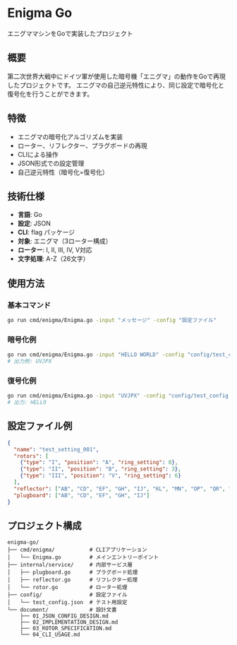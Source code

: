 # Enigma Go

エニグママシンをGoで実装したプロジェクト

## 概要

第二次世界大戦中にドイツ軍が使用した暗号機「エニグマ」の動作をGoで再現したプロジェクトです。
エニグマの自己逆元特性により、同じ設定で暗号化と復号化を行うことができます。

## 特徴

- エニグマの暗号化アルゴリズムを実装
- ローター、リフレクター、プラグボードの再現
- CLIによる操作
- JSON形式での設定管理
- 自己逆元特性（暗号化=復号化）

## 技術仕様

- **言語**: Go
- **設定**: JSON
- **CLI**: flag パッケージ
- **対象**: エニグマ（3ローター構成）
- **ローター**: I, II, III, IV, V対応
- **文字処理**: A-Z（26文字）

## 使用方法

### 基本コマンド
```bash
go run cmd/enigma/Enigma.go -input "メッセージ" -config "設定ファイル"
```

### 暗号化例
```bash
go run cmd/enigma/Enigma.go -input "HELLO WORLD" -config "config/test_config.json"
# 出力例: UVJPX
```

### 復号化例
```bash
go run cmd/enigma/Enigma.go -input "UVJPX" -config "config/test_config.json"
# 出力: HELLO
```

## 設定ファイル例

```json
{
  "name": "test_setting_001",
  "rotors": [
    {"type": "I", "position": "A", "ring_setting": 0},
    {"type": "II", "position": "B", "ring_setting": 3},
    {"type": "III", "position": "V", "ring_setting": 6}
  ],
  "reflector": ["AB", "CD", "EF", "GH", "IJ", "KL", "MN", "OP", "QR", "ST", "UV", "WY", "XZ"],
  "plugboard": ["AB", "CD", "EF", "GH", "IJ"]
}
```

## プロジェクト構成

```
enigma-go/
├── cmd/enigma/           # CLIアプリケーション
│   └── Enigma.go         # メインエントリーポイント
├── internal/service/     # 内部サービス層
│   ├── plugboard.go      # プラグボード処理
│   ├── reflector.go      # リフレクター処理
│   └── rotor.go          # ローター処理
├── config/               # 設定ファイル
│   └── test_config.json  # テスト用設定
└── document/             # 設計文書
    ├── 01_JSON_CONFIG_DESIGN.md
    ├── 02_IMPLEMENTATION_DESIGN.md
    ├── 03_ROTOR_SPECIFICATION.md
    └── 04_CLI_USAGE.md
```
